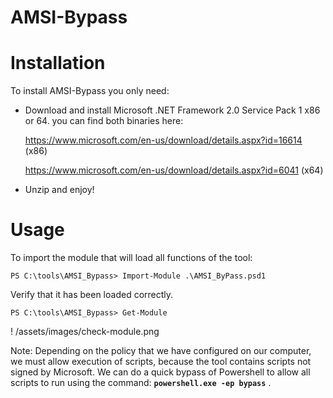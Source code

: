 # AMSI-Bypass

# Installation

To install AMSI-Bypass you only need:

- Download and install Microsoft .NET Framework 2.0 Service Pack 1 x86 or 64.  you can find both binaries here:


    https://www.microsoft.com/en-us/download/details.aspx?id=16614 (x86)
    
    https://www.microsoft.com/en-us/download/details.aspx?id=6041 (x64)

- Unzip and enjoy!

# Usage

To import the module that will load all functions of the tool:

`PS C:\tools\AMSI_Bypass> Import-Module .\AMSI_ByPass.psd1`

Verify that it has been loaded correctly.

`PS C:\tools\AMSI_Bypass> Get-Module`  

 ! /assets/images/check-module.png

Note: Depending on the policy that we have configured on our computer, we must allow execution of scripts, because the tool contains scripts not signed by Microsoft. We can do a quick bypass of Powershell to allow all scripts to run using the command: **`powershell.exe -ep bypass`** .
